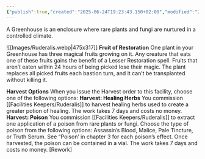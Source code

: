 ```yaml
---
{"publish":true,"created":"2025-06-24T19:23:43.150+02:00","modified":"2025-07-18T17:52:05.167+02:00","cssclasses":""}
---
```


A Greenhouse is an enclosure where rare plants and fungi are nurtured in a controlled climate.

![[Images/Ruderalis.webp|475x317]]
**Fruit of Restoration** One plant in your Greenhouse has three magical fruits growing on it. Any creature that eats one of these fruits gains the benefit of a Lesser Restoration spell. Fruits that aren’t eaten within 24 hours of being picked lose their magic. The plant
replaces all picked fruits each bastion turn, and it can’t be transplanted without killing it.

**Harvest Options** When you issue the Harvest order to this facility, choose one of the following options:
**Harvest: Healing Herbs** You commission [[Facilities Keepers/Ruderalis]] to harvest healing herbs used to create a greater potion of healing. The work takes 7 days and costs no money.
**Harvest: Poison** You commission [[Facilities Keepers/Ruderalis]] to extract one application of a poison from rare plants or fungi. Choose the type of poison from the following options: Assassin’s
Blood, Malice, Pale Tincture, or Truth Serum. See “Poison’ in chapter 3 for each poison’s effect. Once harvested, the poison can be contained in a vial. The work takes 7 days and costs no money. [Rework]

